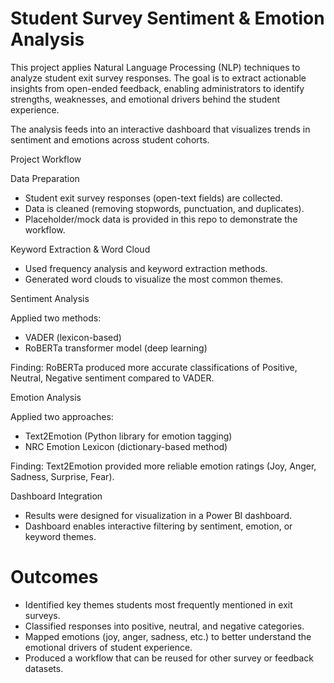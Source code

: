# Student Survey Sentiment & Emotion Analysis

This project applies Natural Language Processing (NLP) techniques to analyze student exit survey responses. The goal is to extract actionable insights from open-ended feedback, enabling administrators to identify strengths, weaknesses, and emotional drivers behind the student experience.

The analysis feeds into an interactive dashboard that visualizes trends in sentiment and emotions across student cohorts.

Project Workflow

Data Preparation
- Student exit survey responses (open-text fields) are collected.
- Data is cleaned (removing stopwords, punctuation, and duplicates).
- Placeholder/mock data is provided in this repo to demonstrate the workflow.

Keyword Extraction & Word Cloud

- Used frequency analysis and keyword extraction methods.
- Generated word clouds to visualize the most common themes.

Sentiment Analysis

Applied two methods:

- VADER (lexicon-based)
- RoBERTa transformer model (deep learning)

Finding: RoBERTa produced more accurate classifications of Positive, Neutral, Negative sentiment compared to VADER.

Emotion Analysis

Applied two approaches:

- Text2Emotion (Python library for emotion tagging)
- NRC Emotion Lexicon (dictionary-based method)

Finding: Text2Emotion provided more reliable emotion ratings (Joy, Anger, Sadness, Surprise, Fear).

Dashboard Integration

- Results were designed for visualization in a Power BI dashboard.
- Dashboard enables interactive filtering by sentiment, emotion, or keyword themes.

# Outcomes
- Identified key themes students most frequently mentioned in exit surveys.
- Classified responses into positive, neutral, and negative categories.
- Mapped emotions (joy, anger, sadness, etc.) to better understand the emotional drivers of student experience.
- Produced a workflow that can be reused for other survey or feedback datasets.
